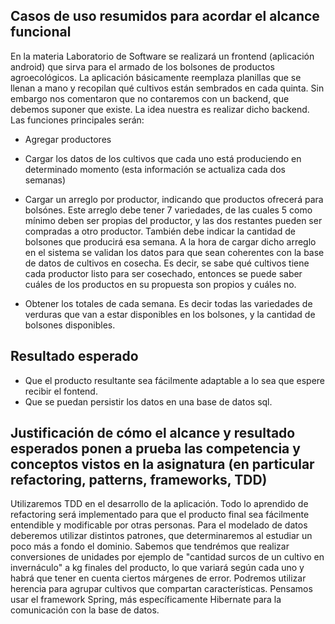 ## Casos de uso resumidos para acordar el alcance funcional
En la materia Laboratorio de Software se realizará un frontend (aplicación android) que sirva para el armado de los bolsones de productos agroecológicos. La aplicación básicamente reemplaza planillas que se llenan a mano y recopilan qué cultivos están sembrados en cada quinta. Sin embargo nos comentaron que no contaremos con un backend, que debemos suponer que existe.
La idea nuestra es realizar dicho backend. Las funciones principales serán:

* Agregar productores

* Cargar los datos de los cultivos que cada uno está produciendo en determinado momento (esta información se actualiza cada dos semanas)

* Cargar un arreglo por productor, indicando que productos ofrecerá para bolsónes. Este arreglo debe tener 7 variedades, de las cuales 5 como mínimo deben ser propias del productor, y las dos restantes pueden ser compradas a otro productor. También debe indicar la cantidad de bolsones que producirá esa semana. A la hora de cargar dicho arreglo en el sistema se validan los datos para que sean coherentes con la base de datos de cultivos en cosecha. Es decir, se sabe qué cultivos tiene cada productor listo para ser cosechado, entonces se puede saber cuáles de los productos en su propuesta son propios y cuáles no.

* Obtener los totales de cada semana. Es decir todas las variedades de verduras que van a estar disponibles en los bolsones, y la cantidad de bolsones disponibles.

## Resultado esperado

* Que el producto resultante sea fácilmente adaptable a lo sea que espere recibir el fontend.
* Que se puedan persistir los datos en una base de datos sql.

## Justificación de cómo el alcance y resultado esperados ponen a prueba las competencia y conceptos vistos en la asignatura (en particular refactoring, patterns, frameworks, TDD)

Utilizaremos TDD en el desarrollo de la aplicación. Todo lo aprendido de refactoring será implementado para que el producto final sea fácilmente entendible y modificable por otras personas. Para el modelado de datos deberemos utilizar distintos patrones, que determinaremos al estudiar un poco más a fondo el dominio. Sabemos que tendrémos que realizar conversiones de unidades por ejemplo de "cantidad surcos de un cultivo en invernáculo" a kg finales del producto, lo que variará según cada uno y habrá que tener en cuenta ciertos márgenes de error. Podremos utilizar herencia para agrupar cultivos que compartan características. Pensamos usar el framework Spring, más específicamente Hibernate para la comunicación con la base de datos.